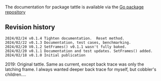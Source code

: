The documentation for package tattle is available via the
[Go package repository](https://pkg.go.dev/github.com/rsnorthscope/tattle)

## Revision history
```
2024/02/24 v0.1.4 Tighten documentation.  Reset method.
2024/02/22 v0.1.3 Documentation, test cases, benchmarking.
2024/02/20 V0.1.2 SetFrames() v0.1.1 wasn't fully baked.
2024/02/20 v0.1.1 Documentation and test updates. SetFrames() added.
2024/02/18 v0.1.0 Initial publication
```
2019: Original tattle.  Same as current, except back trace was only the latching frame.
I always wanted deeper back trace for myself, but cobbler's children....
